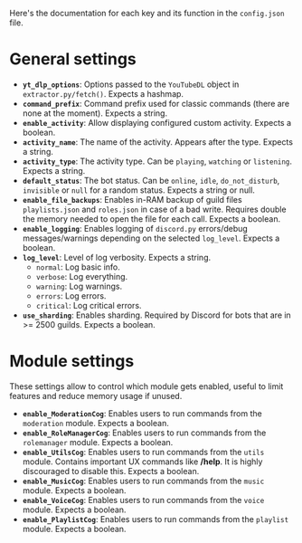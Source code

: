 Here's the documentation for each key and its function in the `config.json` file.

# General settings
- **`yt_dlp_options`**: Options passed to the `YouTubeDL` object in `extractor.py/fetch()`. Expects a hashmap.
- **`command_prefix`**: Command prefix used for classic commands (there are none at the moment). Expects a string.
- **`enable_activity`**: Allow displaying configured custom activity. Expects a boolean.
- **`activity_name`**: The name of the activity. Appears after the type. Expects a string.
- **`activity_type`**: The activity type. Can be `playing`, `watching` or `listening`. Expects a string.
- **`default_status`**: The bot status. Can be `online`, `idle`, `do_not_disturb`, `invisible` or `null` for a random status. Expects a string or null.
- **`enable_file_backups`**: Enables in-RAM backup of guild files `playlists.json` and `roles.json`
  in case of a bad write. Requires double the memory needed to open the file for each call. Expects a boolean.
- **`enable_logging`**: Enables logging of `discord.py` errors/debug messages/warnings depending on the selected `log_level`. Expects a boolean.
- **`log_level`**: Level of log verbosity. Expects a string.
  - `normal`: Log basic info.
  - `verbose`: Log everything.
  - `warning`: Log warnings.
  - `errors`: Log errors.
  - `critical`: Log critical errors.
- **`use_sharding`**: Enables sharding. Required by Discord for bots that are in >= 2500 guilds. Expects a boolean.

# Module settings
These settings allow to control which module gets enabled, useful to limit features
and reduce memory usage if unused.

- **`enable_ModerationCog`**: Enables users to run commands from the `moderation` module. Expects a boolean.
- **`enable_RoleManagerCog`**: Enables users to run commands from the `rolemanager` module. Expects a boolean.
- **`enable_UtilsCog`**: Enables users to run commands from the `utils` module. Contains important UX commands like **/help**. It is highly discouraged to disable this. Expects a boolean.
- **`enable_MusicCog`**: Enables users to run commands from the `music` module. Expects a boolean.
- **`enable_VoiceCog`**: Enables users to run commands from the `voice` module. Expects a boolean.
- **`enable_PlaylistCog`**: Enables users to run commands from the `playlist` module. Expects a boolean.